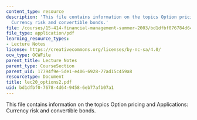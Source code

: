 ```yaml
---
content_type: resource
description: 'This file contains information on the topics Option pricing and Applications:
  Currency risk and convertible bonds.'
file: /courses/15-414-financial-management-summer-2003/bd1dfbf076784d6494586eb77afb07a1_lec20_options2.pdf
file_type: application/pdf
learning_resource_types:
- Lecture Notes
license: https://creativecommons.org/licenses/by-nc-sa/4.0/
ocw_type: OCWFile
parent_title: Lecture Notes
parent_type: CourseSection
parent_uid: 17794f9e-5de1-e406-6928-77ad15c459a8
resourcetype: Document
title: lec20_options2.pdf
uid: bd1dfbf0-7678-4d64-9458-6eb77afb07a1
---
```

This file contains information on the topics Option pricing and Applications: Currency risk and convertible bonds.